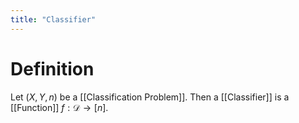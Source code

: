 ```yaml
---
title: "Classifier"
---
```


# Definition
Let $(X, Y, n)$ be a [[Classification Problem]]. Then a [[Classifier]] is a [[Function]] $f: \mathcal{D} \to [n]$.